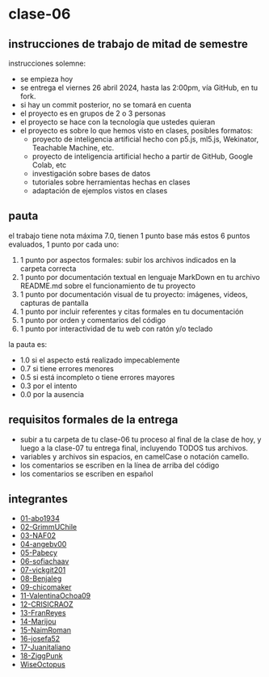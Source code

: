 # clase-06

## instrucciones de trabajo de mitad de semestre

instrucciones solemne:

- se empieza hoy
- se entrega el viernes 26 abril 2024, hasta las 2:00pm, vía GitHub, en tu fork.
- si hay un commit posterior, no se tomará en cuenta
- el proyecto es en grupos de 2 o 3 personas
- el proyecto se hace con la tecnología que ustedes quieran
- el proyecto es sobre lo que hemos visto en clases, posibles formatos:
  - proyecto de inteligencia artificial hecho con p5.js, ml5.js, Wekinator, Teachable Machine, etc.
  - proyecto de inteligencia artificial hecho a partir de GitHub, Google Colab, etc
  - investigación sobre bases de datos
  - tutoriales sobre herramientas hechas en clases
  - adaptación de ejemplos vistos en clases

## pauta

el trabajo tiene nota máxima 7.0, tienen 1 punto base más estos 6 puntos evaluados, 1 punto por cada uno:

1. 1 punto por aspectos formales: subir los archivos indicados en la carpeta correcta
2. 1 punto por documentación textual en lenguaje MarkDown en tu archivo README.md sobre el funcionamiento de tu proyecto
3. 1 punto por documentación visual de tu proyecto: imágenes, videos, capturas de pantalla
4. 1 punto por incluir referentes y citas formales en tu documentación
5. 1 punto por orden y comentarios del código
6. 1 punto por interactividad de tu web con ratón y/o teclado

la pauta es:

- 1.0 si el aspecto está realizado impecablemente
- 0.7 si tiene errores menores
- 0.5 si está incompleto o tiene errores mayores
- 0.3 por el intento
- 0.0 por la ausencia

## requisitos formales de la entrega

- subir a tu carpeta de tu clase-06 tu proceso al final de la clase de hoy, y luego a la clase-07 tu entrega final, incluyendo TODOS tus archivos.
- variables y archivos sin espacios, en camelCase o notación camello.
- los comentarios se escriben en la línea de arriba del código
- los comentarios se escriben en español

## integrantes

- [01-abo1934](./../../estudiantes/01-abo1934/clase-06/)
- [02-GrimmUChile](./../../estudiantes/02-GrimmUChile/clase-06/)
- [03-NAF02](./../../estudiantes/03-NAF02/clase-06/)
- [04-angebv00](./../../estudiantes/04-angebv00/clase-06/)
- [05-Pabecy](./../../estudiantes/05-Pabecy/clase-06/)
- [06-sofiachaav](./../../estudiantes/06-sofiachaav/clase-06/)
- [07-vickgit201](./../../estudiantes/07-vickgit201/clase-06/)
- [08-BenjaIeg](./../../estudiantes/08-BenjaIeg/clase-06/)
- [09-chicomaker](./../../estudiantes/09-chicomaker/clase-06/)
- [11-ValentinaOchoa09](./../../estudiantes/11-ValentinaOchoa09/clase-06/)
- [12-CRISICRAOZ](./../../estudiantes/12-CRISISCRAOZ/clase-06/)
- [13-FranReyes](./../../estudiantes/13-FranReyes/clase-06/)
- [14-Marijou](./../../estudiantes/14-Marijou/clase-06/)
- [15-NaimRoman](./../../estudiantes/15-NaimRoman/clase-06/)
- [16-josefa52](./../../estudiantes/16-josefa52/clase-06/)
- [17-Juanitaliano](./../../estudiantes/17-Juanitaliano/clase-06/)
- [18-ZiggPunk](./../../estudiantes/18-ZiggPunk/clase-06/)
- [WiseOctopus](./../../estudiantes/WiseOctopus/clase-06/)

